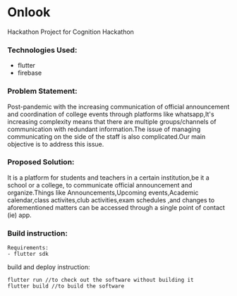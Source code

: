 # Onlook
Hackathon Project for Cognition Hackathon
### Technologies Used:
- flutter
- firebase
### Problem Statement:
Post-pandemic with the increasing communication of official announcement and coordination of college events through platforms like whatsapp,It's increasing complexity means that there are multiple groups/channels of communication with redundant information.The issue of managing communicating on the side of the staff is also complicated.Our main objective is to address this issue.
### Proposed Solution:
It is a platform for students and teachers in a certain institution,be it a school or a college, to communicate official announcement and organize.Things like Announcements,Upcoming events,Academic calendar,class activites,club activities,exam schedules ,and changes to aforementioned matters can be accessed through a single point of contact (ie) app.
### Build instruction:
```
Requirements:
- flutter sdk
```
build and deploy instruction:
```
flutter run //to check out the software without building it
flutter build //to build the software
```